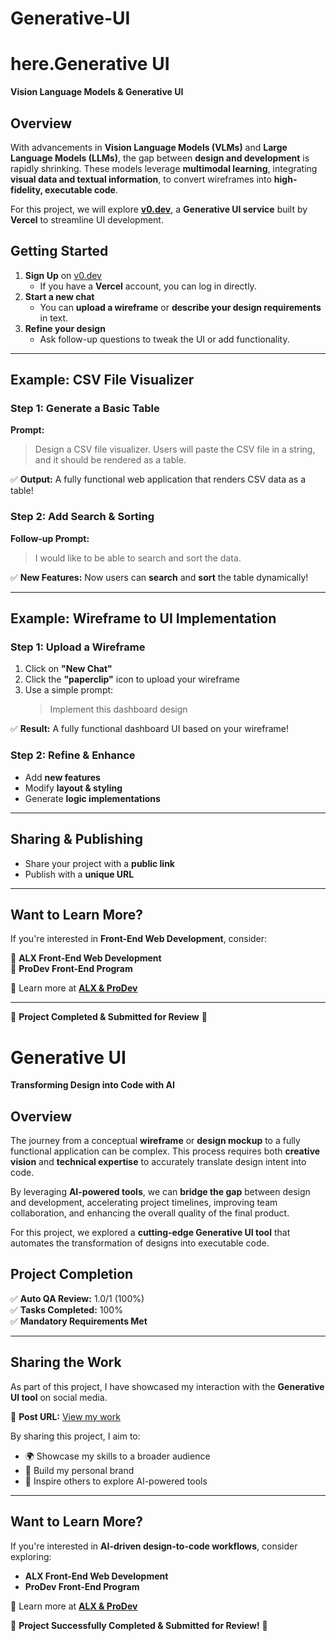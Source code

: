 # Generative-UI


# here.Generative UI  

**Vision Language Models & Generative UI**  

## Overview  

With advancements in **Vision Language Models (VLMs)** and **Large Language Models (LLMs)**, the gap between **design and development** is rapidly shrinking. These models leverage **multimodal learning**, integrating **visual data and textual information**, to convert wireframes into **high-fidelity, executable code**.  

For this project, we will explore **[v0.dev](https://v0.dev/)**, a **Generative UI service** built by **Vercel** to streamline UI development.  

## Getting Started  

1. **Sign Up** on [v0.dev](https://v0.dev/)  
   - If you have a **Vercel** account, you can log in directly.  
2. **Start a new chat**  
   - You can **upload a wireframe** or **describe your design requirements** in text.  
3. **Refine your design**  
   - Ask follow-up questions to tweak the UI or add functionality.  

---

## Example: CSV File Visualizer  

### **Step 1: Generate a Basic Table**  
**Prompt:**  
> Design a CSV file visualizer. Users will paste the CSV file in a string, and it should be rendered as a table.  

✅ **Output:** A fully functional web application that renders CSV data as a table!  

### **Step 2: Add Search & Sorting**  
**Follow-up Prompt:**  
> I would like to be able to search and sort the data.  

✅ **New Features:** Now users can **search** and **sort** the table dynamically!  

---

## Example: Wireframe to UI Implementation  

### **Step 1: Upload a Wireframe**  
1. Click on **"New Chat"**  
2. Click the **"paperclip"** icon to upload your wireframe  
3. Use a simple prompt:  
   > Implement this dashboard design  

✅ **Result:** A fully functional dashboard UI based on your wireframe!  

### **Step 2: Refine & Enhance**  
- Add **new features**  
- Modify **layout & styling**  
- Generate **logic implementations**  

---

## **Sharing & Publishing**  

- Share your project with a **public link**  
- Publish with a **unique URL**  

---

## **Want to Learn More?**  

If you're interested in **Front-End Web Development**, consider:  

🚀 **ALX Front-End Web Development**  
🚀 **ProDev Front-End Program**  

🔗 Learn more at **[ALX & ProDev](https://www.alxafrica.com/)**  

---

📌 **Project Completed & Submitted for Review** 🚀  


# Generative UI  

**Transforming Design into Code with AI**  

## Overview  

The journey from a conceptual **wireframe** or **design mockup** to a fully functional application can be complex. This process requires both **creative vision** and **technical expertise** to accurately translate design intent into code.  

By leveraging **AI-powered tools**, we can **bridge the gap** between design and development, accelerating project timelines, improving team collaboration, and enhancing the overall quality of the final product.  

For this project, we explored a **cutting-edge Generative UI tool** that automates the transformation of designs into executable code.  

## Project Completion  

✅ **Auto QA Review:** 1.0/1 (100%)  
✅ **Tasks Completed:** 100%  
✅ **Mandatory Requirements Met**  

---

## **Sharing the Work**  

As part of this project, I have showcased my interaction with the **Generative UI tool** on social media.  

🔗 **Post URL:** [View my work](https://x.com/YusufShakiruOl2/status/1905153271787827208)  

By sharing this project, I aim to:  
- 🌍 Showcase my skills to a broader audience  
- 🚀 Build my personal brand  
- 🤖 Inspire others to explore AI-powered tools  

---

## **Want to Learn More?**  

If you're interested in **AI-driven design-to-code workflows**, consider exploring:  

- **ALX Front-End Web Development**  
- **ProDev Front-End Program**  

🔗 Learn more at **[ALX & ProDev](https://www.alxafrica.com/)**  

📌 **Project Successfully Completed & Submitted for Review!** 🚀  

